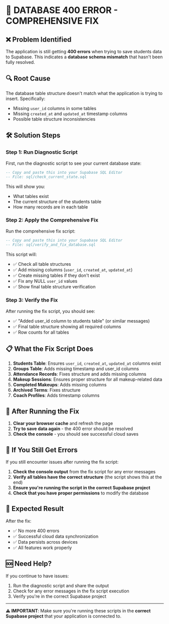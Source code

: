 # 🚨 DATABASE 400 ERROR - COMPREHENSIVE FIX

## ❌ **Problem Identified**
The application is still getting **400 errors** when trying to save students data to Supabase. This indicates a **database schema mismatch** that hasn't been fully resolved.

## 🔍 **Root Cause**
The database table structure doesn't match what the application is trying to insert. Specifically:
- Missing `user_id` columns in some tables
- Missing `created_at` and `updated_at` timestamp columns
- Possible table structure inconsistencies

## 🛠️ **Solution Steps**

### **Step 1: Run Diagnostic Script**
First, run the diagnostic script to see your current database state:

```sql
-- Copy and paste this into your Supabase SQL Editor
-- File: sql/check_current_state.sql
```

This will show you:
- What tables exist
- The current structure of the students table
- How many records are in each table

### **Step 2: Apply the Comprehensive Fix**
Run the comprehensive fix script:

```sql
-- Copy and paste this into your Supabase SQL Editor
-- File: sql/verify_and_fix_database.sql
```

This script will:
- ✅ Check all table structures
- ✅ Add missing columns (`user_id`, `created_at`, `updated_at`)
- ✅ Create missing tables if they don't exist
- ✅ Fix any NULL `user_id` values
- ✅ Show final table structure verification

### **Step 3: Verify the Fix**
After running the fix script, you should see:
- ✅ "Added user_id column to students table" (or similar messages)
- ✅ Final table structure showing all required columns
- ✅ Row counts for all tables

## 📋 **What the Fix Script Does**

1. **Students Table**: Ensures `user_id`, `created_at`, `updated_at` columns exist
2. **Groups Table**: Adds missing timestamp and user_id columns
3. **Attendance Records**: Fixes structure and adds missing columns
4. **Makeup Sessions**: Ensures proper structure for all makeup-related data
5. **Completed Makeups**: Adds missing columns
6. **Archived Terms**: Fixes structure
7. **Coach Profiles**: Adds timestamp columns

## 🚀 **After Running the Fix**

1. **Clear your browser cache** and refresh the page
2. **Try to save data again** - the 400 error should be resolved
3. **Check the console** - you should see successful cloud saves

## 🔧 **If You Still Get Errors**

If you still encounter issues after running the fix script:

1. **Check the console output** from the fix script for any error messages
2. **Verify all tables have the correct structure** (the script shows this at the end)
3. **Ensure you're running the script in the correct Supabase project**
4. **Check that you have proper permissions** to modify the database

## 📱 **Expected Result**

After the fix:
- ✅ No more 400 errors
- ✅ Successful cloud data synchronization
- ✅ Data persists across devices
- ✅ All features work properly

## 🆘 **Need Help?**

If you continue to have issues:
1. Run the diagnostic script and share the output
2. Check for any error messages in the fix script execution
3. Verify you're in the correct Supabase project

---

**⚠️ IMPORTANT**: Make sure you're running these scripts in the **correct Supabase project** that your application is connected to.
